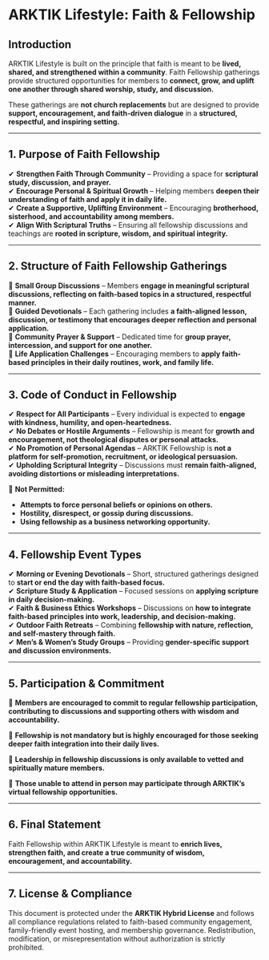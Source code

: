 # ARKTIK Lifestyle: Faith & Fellowship  

## **Introduction**  
ARKTIK Lifestyle is built on the principle that faith is meant to be **lived, shared, and strengthened within a community**. Faith Fellowship gatherings provide structured opportunities for members to **connect, grow, and uplift one another through shared worship, study, and discussion.**  

These gatherings are **not church replacements** but are designed to provide **support, encouragement, and faith-driven dialogue** in a **structured, respectful, and inspiring setting.**  

---  

## **1. Purpose of Faith Fellowship**  

✔ **Strengthen Faith Through Community** – Providing a space for **scriptural study, discussion, and prayer.**  
✔ **Encourage Personal & Spiritual Growth** – Helping members **deepen their understanding of faith and apply it in daily life.**  
✔ **Create a Supportive, Uplifting Environment** – Encouraging **brotherhood, sisterhood, and accountability among members.**  
✔ **Align With Scriptural Truths** – Ensuring all fellowship discussions and teachings are **rooted in scripture, wisdom, and spiritual integrity.**  

---  

## **2. Structure of Faith Fellowship Gatherings**  

📌 **Small Group Discussions** – Members **engage in meaningful scriptural discussions, reflecting on faith-based topics in a structured, respectful manner.**  
📌 **Guided Devotionals** – Each gathering includes **a faith-aligned lesson, discussion, or testimony that encourages deeper reflection and personal application.**  
📌 **Community Prayer & Support** – Dedicated time for **group prayer, intercession, and support for one another.**  
📌 **Life Application Challenges** – Encouraging members to **apply faith-based principles in their daily routines, work, and family life.**  

---  

## **3. Code of Conduct in Fellowship**  

✔ **Respect for All Participants** – Every individual is expected to **engage with kindness, humility, and open-heartedness.**  
✔ **No Debates or Hostile Arguments** – Fellowship is meant for **growth and encouragement, not theological disputes or personal attacks.**  
✔ **No Promotion of Personal Agendas** – ARKTIK Fellowship is **not a platform for self-promotion, recruitment, or ideological persuasion.**  
✔ **Upholding Scriptural Integrity** – Discussions must **remain faith-aligned, avoiding distortions or misleading interpretations.**  

🚫 **Not Permitted:**  
- **Attempts to force personal beliefs or opinions on others.**  
- **Hostility, disrespect, or gossip during discussions.**  
- **Using fellowship as a business networking opportunity.**  

---  

## **4. Fellowship Event Types**  

✔ **Morning or Evening Devotionals** – Short, structured gatherings designed to **start or end the day with faith-based focus.**  
✔ **Scripture Study & Application** – Focused sessions on **applying scripture in daily decision-making.**  
✔ **Faith & Business Ethics Workshops** – Discussions on **how to integrate faith-based principles into work, leadership, and decision-making.**  
✔ **Outdoor Faith Retreats** – Combining **fellowship with nature, reflection, and self-mastery through faith.**  
✔ **Men’s & Women’s Study Groups** – Providing **gender-specific support and discussion environments.**  

---  

## **5. Participation & Commitment**  

📌 **Members are encouraged to commit to regular fellowship participation, contributing to discussions and supporting others with wisdom and accountability.**  

📌 **Fellowship is not mandatory but is highly encouraged for those seeking deeper faith integration into their daily lives.**  

📌 **Leadership in fellowship discussions is only available to vetted and spiritually mature members.**  

📌 **Those unable to attend in person may participate through ARKTIK’s virtual fellowship opportunities.**  

---  

## **6. Final Statement**  

Faith Fellowship within ARKTIK Lifestyle is meant to **enrich lives, strengthen faith, and create a true community of wisdom, encouragement, and accountability.**  



---  

## **7. License & Compliance**  

This document is protected under the **ARKTIK Hybrid License** and follows all compliance regulations related to faith-based community engagement, family-friendly event hosting, and membership governance. Redistribution, modification, or misrepresentation without authorization is strictly prohibited.  

